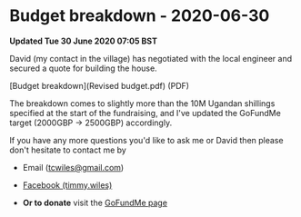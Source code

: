 # Budget breakdown - 2020-06-30

**Updated Tue 30 June 2020 07:05 BST**

David (my contact in the village) has negotiated
with the local engineer and secured a quote
for building the house. 

[Budget breakdown](Revised budget.pdf) (PDF) 

The breakdown comes to slightly more than the 
10M Ugandan shillings specified at the start of
the fundraising, and I've updated the GoFundMe target
(2000GBP -> 2500GBP) accordingly. 

If you have any more questions you'd like to ask
me or David then please don't hesitate to contact
me by

* Email (tcwiles@gmail.com) 

* [Facebook (timmy.wiles)](https://www.facebook.com/timmy.wiles)

* **Or to donate** visit the [GoFundMe page](https://www.gofundme.com/f/a-house-for-arthur-before-the-rains-come?utm_source=customer&utm_medium=copy_link&utm_campaign=p_cf+share-flow-1)  

